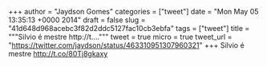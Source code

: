 
+++
author = "Jaydson Gomes"
categories = ["tweet"]
date = "Mon May 05 13:35:13 +0000 2014"
draft = false
slug = "41d648d968acebc3f82d2ddc5127fac10cb3ebfa"
tags = ["tweet"]
title = """Silvio é mestre http://t...."""
tweet = true
micro = true
tweet_url = "https://twitter.com/jaydson/status/463310951307960321"
+++
Silvio é mestre http://t.co/80Tj8gkaxy
